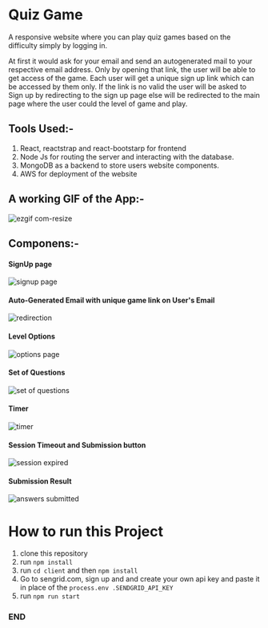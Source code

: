 # Quiz Game

A responsive website where you can play quiz games based on the difficulty simply by logging in.

At first it would ask for your email and send an autogenerated mail to your respective email
 address. Only by opening that link, the user will be able to get access of the game. Each user will get a unique
  sign up link which can be accessed by them only. If the link is no valid the user will be asked to Sign
   up by redirecting to the sign up page else will be redirected to the main page where the user could the level of
    game and play.  

## Tools Used:-
1. React, reactstrap and react-bootstarp for frontend
2. Node Js for routing the server and interacting with the database.
3. MongoDB as a backend to store users
 website components.
 4. AWS for deployment of the website
 
 ## A working GIF of the App:-
 
 ![ezgif com-resize](https://user-images.githubusercontent.com/39849261/71364541-8c8aa100-25c2-11ea-960e-77881c4326e6.gif)

## Componens:-

#### SignUp page

![signup page](https://user-images.githubusercontent.com/39849261/71365689-c4dfae80-25c5-11ea-884a-b3f598e46854.png)

#### Auto-Generated Email with unique game link on User's Email

![redirection](https://user-images.githubusercontent.com/39849261/71365992-a75f1480-25c6-11ea-8091-a340092d131e.png)

#### Level Options

![options page](https://user-images.githubusercontent.com/39849261/71365734-e17be680-25c5-11ea-8a12-0e52a50b5091.png)

#### Set of Questions

![set of questions](https://user-images.githubusercontent.com/39849261/71365786-0a9c7700-25c6-11ea-8d63-6517c0a17ede.png)

#### Timer

![timer](https://user-images.githubusercontent.com/39849261/71365811-1e47dd80-25c6-11ea-854d-25a1845bb3a1.png)

#### Session Timeout and Submission button

![session expired ](https://user-images.githubusercontent.com/39849261/71365905-5d762e80-25c6-11ea-9a46-30090bf41046.png)

#### Submission Result

![answers submitted](https://user-images.githubusercontent.com/39849261/71365833-2b64cc80-25c6-11ea-935c-a842e8e57a48.png)

# How to run this Project

1. clone this repository
2. run `npm install`
3. run `cd client` and then `npm install`
4. Go to sengrid.com, sign up and and create your own api key and paste it in place of the `process.env
.SENDGRID_API_KEY`
5. run `npm run start`

### END ###